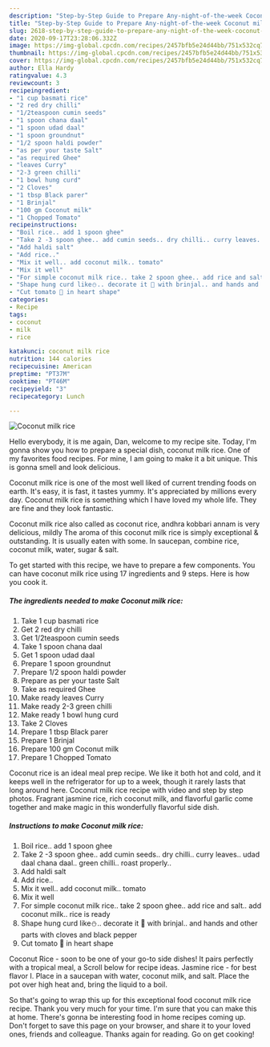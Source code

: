 ```yaml
---
description: "Step-by-Step Guide to Prepare Any-night-of-the-week Coconut milk rice"
title: "Step-by-Step Guide to Prepare Any-night-of-the-week Coconut milk rice"
slug: 2618-step-by-step-guide-to-prepare-any-night-of-the-week-coconut-milk-rice
date: 2020-09-17T23:28:06.332Z
image: https://img-global.cpcdn.com/recipes/2457bfb5e24d44bb/751x532cq70/coconut-milk-rice-recipe-main-photo.jpg
thumbnail: https://img-global.cpcdn.com/recipes/2457bfb5e24d44bb/751x532cq70/coconut-milk-rice-recipe-main-photo.jpg
cover: https://img-global.cpcdn.com/recipes/2457bfb5e24d44bb/751x532cq70/coconut-milk-rice-recipe-main-photo.jpg
author: Ella Hardy
ratingvalue: 4.3
reviewcount: 3
recipeingredient:
- "1 cup basmati rice"
- "2 red dry chilli"
- "1/2teaspoon cumin seeds"
- "1 spoon chana daal"
- "1 spoon udad daal"
- "1 spoon groundnut"
- "1/2 spoon haldi powder"
- "as per your taste Salt"
- "as required Ghee"
- "leaves Curry"
- "2-3 green chilli"
- "1 bowl hung curd"
- "2 Cloves"
- "1 tbsp Black parer"
- "1 Brinjal"
- "100 gm Coconut milk"
- "1 Chopped Tomato"
recipeinstructions:
- "Boil rice.. add 1 spoon ghee"
- "Take 2 -3 spoon ghee.. add cumin seeds.. dry chilli.. curry leaves.. udad daal chana daal.. green chilli.. roast properly.."
- "Add haldi salt"
- "Add rice.."
- "Mix it well.. add coconut milk.. tomato"
- "Mix it well"
- "For simple coconut milk rice.. take 2 spoon ghee.. add rice and salt.. add coconut milk.. rice is ready"
- "Shape hung curd like⛄️.. decorate it 🎩 with brinjal.. and hands and other parts with cloves and black pepper"
- "Cut tomato 🍅 in heart shape"
categories:
- Recipe
tags:
- coconut
- milk
- rice

katakunci: coconut milk rice 
nutrition: 144 calories
recipecuisine: American
preptime: "PT37M"
cooktime: "PT46M"
recipeyield: "3"
recipecategory: Lunch

---
```



![Coconut milk rice](https://img-global.cpcdn.com/recipes/2457bfb5e24d44bb/751x532cq70/coconut-milk-rice-recipe-main-photo.jpg)

Hello everybody, it is me again, Dan, welcome to my recipe site. Today, I'm gonna show you how to prepare a special dish, coconut milk rice. One of my favorites food recipes. For mine, I am going to make it a bit unique. This is gonna smell and look delicious.

Coconut milk rice is one of the most well liked of current trending foods on earth. It's easy, it is fast, it tastes yummy. It's appreciated by millions every day. Coconut milk rice is something which I have loved my whole life. They are fine and they look fantastic.

Coconut milk rice also called as coconut rice, andhra kobbari annam is very delicious, mildly The aroma of this coconut milk rice is simply exceptional &amp; outstanding. It is usually eaten with some. In saucepan, combine rice, coconut milk, water, sugar &amp; salt.


To get started with this recipe, we have to prepare a few components. You can have coconut milk rice using 17 ingredients and 9 steps. Here is how you cook it.

<!--inarticleads1-->

##### The ingredients needed to make Coconut milk rice:

1. Take 1 cup basmati rice
1. Get 2 red dry chilli
1. Get 1/2teaspoon cumin seeds
1. Take 1 spoon chana daal
1. Get 1 spoon udad daal
1. Prepare 1 spoon groundnut
1. Prepare 1/2 spoon haldi powder
1. Prepare as per your taste Salt
1. Take as required Ghee
1. Make ready leaves Curry
1. Make ready 2-3 green chilli
1. Make ready 1 bowl hung curd
1. Take 2 Cloves
1. Prepare 1 tbsp Black parer
1. Prepare 1 Brinjal
1. Prepare 100 gm Coconut milk
1. Prepare 1 Chopped Tomato


Coconut rice is an ideal meal prep recipe. We like it both hot and cold, and it keeps well in the refrigerator for up to a week, though it rarely lasts that long around here. Coconut milk rice recipe with video and step by step photos. Fragrant jasmine rice, rich coconut milk, and flavorful garlic come together and make magic in this wonderfully flavorful side dish. 

<!--inarticleads2-->

##### Instructions to make Coconut milk rice:

1. Boil rice.. add 1 spoon ghee
1. Take 2 -3 spoon ghee.. add cumin seeds.. dry chilli.. curry leaves.. udad daal chana daal.. green chilli.. roast properly..
1. Add haldi salt
1. Add rice..
1. Mix it well.. add coconut milk.. tomato
1. Mix it well
1. For simple coconut milk rice.. take 2 spoon ghee.. add rice and salt.. add coconut milk.. rice is ready
1. Shape hung curd like⛄️.. decorate it 🎩 with brinjal.. and hands and other parts with cloves and black pepper
1. Cut tomato 🍅 in heart shape


Coconut Rice - soon to be one of your go-to side dishes! It pairs perfectly with a tropical meal, a Scroll below for recipe ideas. Jasmine rice - for best flavor I. Place in a saucepan with water, coconut milk, and salt. Place the pot over high heat and, bring the liquid to a boil. 

So that's going to wrap this up for this exceptional food coconut milk rice recipe. Thank you very much for your time. I'm sure that you can make this at home. There's gonna be interesting food in home recipes coming up. Don't forget to save this page on your browser, and share it to your loved ones, friends and colleague. Thanks again for reading. Go on get cooking!
